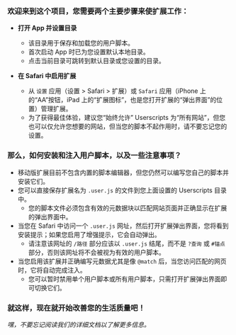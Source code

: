 ### 欢迎来到这个项目，您需要两个主要步骤来使扩展工作：

- **打开 App 并设置目录**

  - 该目录用于保存和加载您的用户脚本。
  - 首次启动 App 时已为您设置默认本地目录。
  - 点击当前目录可跳转到默认目录或您设置的目录。

- **在 Safari 中启用扩展**

  - 从 `设置` 应用（设置 > Safari > 扩展）或 `Safari` 应用（iPhone 上的“AA”按钮，iPad 上的“扩展图标”，也是您打开扩展的“弹出界面”的位置）管理扩展。
  - 为了获得最佳体验，建议您“始终允许” Userscripts 为“所有网站”，但您也可以仅允许您想要的网站，但当您的脚本不起作用时，请不要忘记您的设置。

### 那么，如何安装和注入用户脚本，以及一些注意事项？

- 移动版扩展目前不包含内置的脚本编辑器，但您仍然可以编写您自己的脚本并安装它们。
- 您可以直接保存扩展名为 `.user.js` 的文件到您上面设置的 Userscripts 目录中。
  - 您的脚本文件必须包含有效的元数据块以匹配网站页面并正确显示在扩展的弹出界面中。
- 当您在 Safari 中访问一个 `.user.js` 网址，然后打开扩展弹出界面，您将看到安装提示；如果您启用了增强提示，它会自动弹出。
  - 请注意该网址的 `/路径` 部分应该以 `.user.js` 结尾，而不是 `?查询` 或 `#锚点` 部分，否则该网址将不会被视为有效的用户脚本。
- 当您启用该扩展并正确编写元数据尤其是像 `@match` 后，当您访问匹配的网页时，它将自动完成注入。
  - 您可以暂时禁用单个用户脚本或所有用户脚本，只需打开扩展弹出界面即可切换它们。

### 就这样，现在就开始改善您的生活质量吧！

_嘿，不要忘记阅读我们的详细文档以了解更多信息。_
